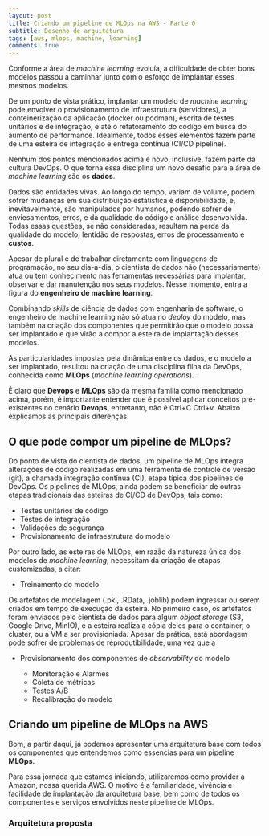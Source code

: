 ```yaml
---
layout: post
title: Criando um pipeline de MLOps na AWS - Parte 0
subtitle: Desenho de arquitetura  
tags: [aws, mlops, machine, learning]
comments: true
---
```


Conforme a área de *machine learning* evoluía, a dificuldade de obter bons modelos passou a caminhar junto com o esforço de implantar esses mesmos modelos. 

De um ponto de vista prático, implantar um modelo de *machine learning* pode envolver o provisionamento de infraestrutura (servidores), a conteinerização da aplicação (docker ou podman), escrita de testes unitários e de integração, e até o refatoramento do código em busca do aumento de performance. Idealmente, todos esses elementos fazem parte de uma esteira de integração e entrega contínua (CI/CD pipeline).

Nenhum dos pontos mencionados acima é novo, inclusive, fazem parte da cultura DevOps. O que torna essa disciplina um novo desafio para a área de *machine learning* são os **dados**.

Dados são entidades vivas. Ao longo do tempo, variam de volume, podem sofrer mudanças em sua distribuição estatística e disponibilidade, e, inevitavelmente, são manipulados por humanos, podendo sofrer de enviesamentos, erros, e da qualidade do código e análise desenvolvida. Todas essas questões, se não consideradas, resultam na perda da qualidade do modelo, lentidão de respostas, erros de processamento e **custos**.

Apesar de plural e de trabalhar diretamente com linguagens de programação, no seu dia-a-dia, o cientista de dados não (necessariamente) atua ou tem conhecimento nas ferramentas necessárias para implantar, observar e dar manutenção nos seus modelos. Nesse momento, entra a figura do **engenheiro de machine learning**.

Combinando *skills* de ciência de dados com engenharia de software, o engenheiro de machine learning não só atua no *deploy* do modelo, mas também na criação dos componentes que permitirão que o modelo possa ser implantado e que virão a compor a esteira de implantação desses modelos.

As particularidades impostas pela dinâmica entre os dados, e o modelo a ser implantado, resultou na criação de uma disciplina filha da DevOps, conhecida como **MLOps** (*machine learning operations*).

É claro que **Devops** e **MLOps** são da mesma familia como mencionado acima, porém, é importante entender que é possível aplicar conceitos pré-existentes no cenário **Devops**, entretanto, não é Ctrl+C Ctrl+v. Abaixo explicamos as principais diferenças.

## O que pode compor um pipeline de MLOps?

Do ponto de vista do cientista de dados, um pipeline de MLOps integra alterações de código realizadas em uma ferramenta de controle de versão (git), a chamada integração contínua (CI), etapa típica dos pipelines de DevOps. Os pipelines de MLOps, ainda podem se beneficiar de outras etapas tradicionais das esteiras de CI/CD de DevOps, tais como:

- Testes unitários de código
- Testes de integração
- Validações de segurança
- Provisionamento de infraestrutura do modelo

Por outro lado, as esteiras de MLOps, em razão da natureza única dos modelos de *machine learning*, necessitam da criação de etapas customizadas, a citar:

- Treinamento do modelo

Os artefatos de modelagem (.pkl, .RData, .joblib) podem ingressar ou serem criados em tempo de execução da esteira. No primeiro caso, os artefatos foram enviados pelo cientista de dados para algum *object storage* (S3, Google Drive, MinIO), e a esteira realiza a cópia deles para o container, o cluster, ou a VM a ser provisioniada. Apesar de prática, está abordagem pode sofrer de problemas de reprodutibilidade, uma vez que a 



- Provisionamento dos componentes de *observability* do modelo

    - Monitoração e Alarmes
    - Coleta de métricas
    - Testes A/B
    - Recalibração do modelo


## Criando um pipeline de MLOps na AWS

Bom, a partir daqui, já podemos apresentar uma arquitetura base com todos os componentes que entendemos como essencias para um pipeline **MLOps**.

Para essa jornada que estamos iniciando, utilizaremos como provider a Amazon, nossa querida AWS. O motivo é a familiaridade, vivência e facilidade de implantação da arquitetura base, bem como de todos os componentes e serviços envolvidos neste pipeline de MLOps.

### Arquitetura proposta


